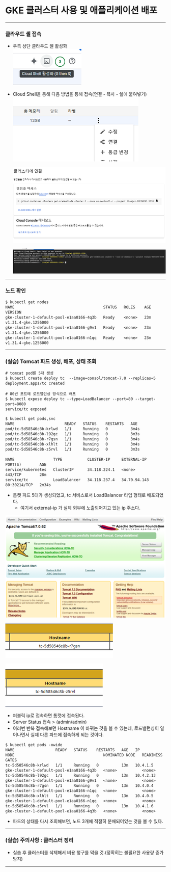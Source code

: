 # GKE 클러스터 사용 및 애플리케이션 배포

---

### 클라우드 셸 접속
- 우측 상단 클라우드 셸 활성화  
  ![connect-cloud-shell-gke-1](./imgs/connect-cloud-shell-gke-1.png)
- Cloud Shell을 통해 다음 방법을 통해 접속(연결 - 복사 - 쉘에 붙여넣기)  
    ![connect-cloud-shell-gke-2](./imgs/connect-cloud-shell-gke-2.png)  

    ![connect-cloud-shell-gke-3](./imgs/connect-cloud-shell-gke-3.png)

    ![connect-cloud-shell-gke-4](./imgs/connect-cloud-shell-gke-4.png)

---

### 노드 확인
```shell
$ kubectl get nodes
NAME                                       STATUS   ROLES    AGE   VERSION
gke-cluster-1-default-pool-e1aa0166-4q3b   Ready    <none>   23m   v1.31.4-gke.1256000
gke-cluster-1-default-pool-e1aa0166-g9v1   Ready    <none>   23m   v1.31.4-gke.1256000
gke-cluster-1-default-pool-e1aa0166-n1qq   Ready    <none>   23m   v1.31.4-gke.1256000
```

---

### (실습) Tomcat 파드 생성, 배포, 상태 조회
```shell
# tomcat pod를 5대 생성
$ kubectl create deploy tc  --image=consol/tomcat-7.0 --replicas=5
deployment.apps/tc created

# 80번 포트에 로드밸런싱 방식으로 배포
$ kubectl expose deploy tc --type=LoadBalancer --port=80 --target-port=8080
service/tc exposed
```

```shell
$ kubectl get pods,svc
NAME                      READY   STATUS    RESTARTS   AGE
pod/tc-5d58546c8b-krlwd   1/1     Running   0          3m4s
pod/tc-5d58546c8b-l92gc   1/1     Running   0          3m3s
pod/tc-5d58546c8b-r7gsn   1/1     Running   0          3m4s
pod/tc-5d58546c8b-xlhlt   1/1     Running   0          3m4s
pod/tc-5d58546c8b-z5rvl   1/1     Running   0          3m3s

NAME                 TYPE           CLUSTER-IP     EXTERNAL-IP    PORT(S)        AGE
service/kubernetes   ClusterIP      34.118.224.1   <none>         443/TCP        28m
service/tc           LoadBalancer   34.118.237.4   34.70.94.143   80:30214/TCP   2m34s
```
- 톰캣 파드 5대가 생성되었고, tc 서비스로서 LoadBalancer 타입 형태로 배포되었다.
  - 여기서 external-ip 가 실제 외부에 노출되어지고 있는 ip 주소다.

![gke-tomcat-deploy-1](./imgs/gke-tomcat-deploy-1.png)

![gke-tomcat-deploy-2](./imgs/gke-tomcat-deploy-2.png)

![gke-tomcat-deploy-3](./imgs/gke-tomcat-deploy-3.png)

- 퍼블릭 ip로 접속하면 톰캣에 접속된다.
- Server Status 접속 > (admin/admin)
- 여러번 반복 접속해보면 Hostname 이 바뀌는 것을 볼 수 있는데, 로드밸런싱이 일어나면서 실제 다른 파드에 접속하게 되는 것이다.


```shell
$ kubectl get pods -owide
NAME                  READY   STATUS    RESTARTS   AGE   IP          NODE                                       NOMINATED NODE   READINESS GATES
tc-5d58546c8b-krlwd   1/1     Running   0          13m   10.4.1.5    gke-cluster-1-default-pool-e1aa0166-4q3b   <none>           <none>
tc-5d58546c8b-l92gc   1/1     Running   0          13m   10.4.2.13   gke-cluster-1-default-pool-e1aa0166-g9v1   <none>           <none>
tc-5d58546c8b-r7gsn   1/1     Running   0          13m   10.4.0.4    gke-cluster-1-default-pool-e1aa0166-n1qq   <none>           <none>
tc-5d58546c8b-xlhlt   1/1     Running   0          13m   10.4.0.5    gke-cluster-1-default-pool-e1aa0166-n1qq   <none>           <none>
tc-5d58546c8b-z5rvl   1/1     Running   0          13m   10.4.1.6    gke-cluster-1-default-pool-e1aa0166-4q3b   <none>           <none>
```
- 파드의 상태를 다시 조회해보면, 노드 3개에 적절히 분배되어있는 것을 볼 수 있다.

---

### (실습) 주의사항 : 클러스터 정리
- 실습 후 클러스터를 삭제해서 비용 청구를 막을 것.(정확히는 불필요한 사용량 증가 방지)


---
